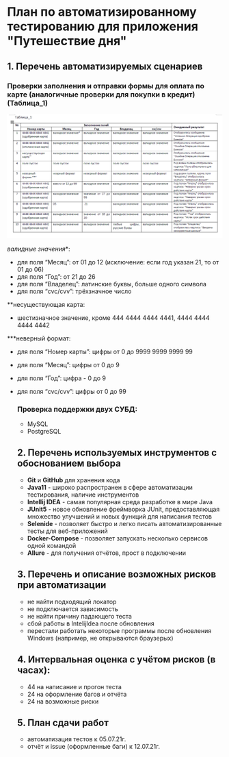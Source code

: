 # План по автоматизированному тестированию для приложения "Путешествие дня"
  ## 1. Перечень автоматизируемых сценариев
   ### Проверки заполнения и отправки формы для оплата по карте (аналогичные проверки для покупки в кредит) (Таблица_1)
    
   ![Таблица_1](https://github.com/testveraspir/java_diplom/blob/master/Documetation/Таблица_1.png)
   
*валидные значения**:
- для поля “Месяц”: от 01 до 12 (исключение: если год указан 21, то от 01 до 06)
- для поля “Год”: от 21 до 26 
- для поля “Владелец”: латинские буквы, больше одного символа
- для поля “cvc/cvv”: трёхзначное число

**несуществующая карта: 
- шестизначное значение, кроме 444 4444 4444 4441, 4444 4444 4444 4442
 
***неверный формат:
   
- для поля “Номер карты”: цифры от 0 до 9999 9999 9999 99
- для поля “Месяц”: цифры от 0 до 9
- для поля “Год”: цифра - 0 до 9 
- для поля “cvc/cvv”: цифры от 0 до 99 

   ### Проверка поддержки двух СУБД:
   - MySQL
   - PostgreSQL
  ## 2. Перечень используемых инструментов с обоснованием выбора
	- **Git** и **GitHub** для хранения кода
	- **Java11** - широко распространен в сфере автоматизации тестирования, наличие инструментов
	- **Intellij IDEA** - самая популярная среда разработке в мире Java
	- **JUnit5** - новое обновление фреймворка JUnit, предоставляющая множество улучшений и новых функций для написания тестов
	- **Selenide** - позволяет быстро и легко писать автоматизированные тесты для веб-приложений
	- **Docker-Compose** - позволяет запускать несколько сервисов одной командой
	- **Allure** - для получения отчётов, прост в подключении
  ## 3. Перечень и описание возможных рисков при автоматизации
   - не найти подходящий локатор 
   - не подключается зависимость
   - не найти причину падающего теста
   - сбой работы в IntelijIdea после обновления
   - перестали работать некоторые программы после обновления Windows (например, не открываются браузерых)
  ## 4. Интервальная оценка с учётом рисков (в часах): 
   - 44 на написание и прогон теста
   - 24 на оформление багов и отчёта
   - 24 на возможные риски
  ## 5. План сдачи работ
   - автоматизация тестов к 05.07.21г.
   - отчёт и issue (оформленные баги) к 12.07.21г. 
